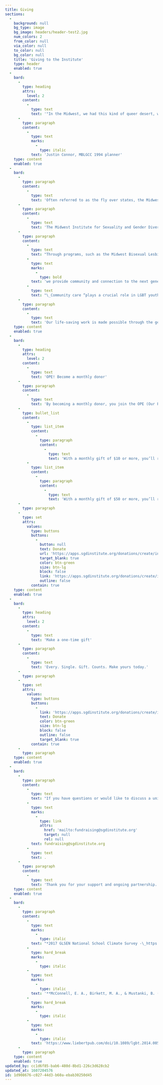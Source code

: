```yaml
---
title: Giving
sections:
  -
    background: null
    bg_type: image
    bg_image: headers/header-test2.jpg
    num_colors: 2
    from_color: null
    via_color: null
    to_color: null
    bg_color: null
    title: 'Giving to the Institute'
    type: header
    enabled: true
  -
    bard:
      -
        type: heading
        attrs:
          level: 2
        content:
          -
            type: text
            text: '"In the Midwest, we had this kind of queer desert, with an absence of activities, an absence of events or positive images or performers. Let''s bring it to us."'
      -
        type: paragraph
        content:
          -
            type: text
            marks:
              -
                type: italic
            text: 'Justin Connor, MBLGCC 1994 planner'
    type: content
    enabled: true
  -
    bard:
      -
        type: paragraph
        content:
          -
            type: text
            text: 'Often referred to as the fly over states, the Midwest is forgotten and underfunded by foundations and the non-profit industrial complex. Queer and trans youth in the Midwest are more likely to experience “biased language, victimization, and anti-LGBTQ discriminatory school policies and practices” than in the Northeast or West.*'
      -
        type: paragraph
        content:
          -
            type: text
            text: 'The Midwest Institute for Sexuality and Gender Diversity re-envisions an educational climate that centers the needs and experiences of systemically disadvantaged students and affirms and encourages sexuality and gender diversity. '
      -
        type: paragraph
        content:
          -
            type: text
            text: "Through programs, such as the Midwest Bisexual Lesbian Gay Transgender Asexual College Conference (MBLGTACC),\_"
          -
            type: text
            marks:
              -
                type: bold
            text: 'we provide community and connection to the next generation of leaders in the movement for our collective liberation.'
          -
            type: text
            text: "\_Community care “plays a crucial role in LGBT youth loneliness, hopelessness, and mental health outcomes over and above experiences of victimization.”** We are dedicated to furthering queer success in the Midwest."
      -
        type: paragraph
        content:
          -
            type: text
            text: 'Our life-saving work is made possible through the generous financial support of grassroots donors. We invite you to join us with a monthly or one-time gift. Your donation will provide space for queer and trans students to experience the joy of being in community and help remove barriers to accessing queer- and trans-centered spaces.'
    type: content
    enabled: true
  -
    bard:
      -
        type: heading
        attrs:
          level: 2
        content:
          -
            type: text
            text: 'OPE! Become a monthly donor'
      -
        type: paragraph
        content:
          -
            type: text
            text: 'By becoming a monthly donor, you join the OPE (Our Partners in Equity) Giving Program and can receive exclusive benefits:'
      -
        type: bullet_list
        content:
          -
            type: list_item
            content:
              -
                type: paragraph
                content:
                  -
                    type: text
                    text: 'With a monthly gift of $10 or more, you’ll receive a donor-exclusive quarterly newsletter with updates and behind-the-scenes information about Institute programs.'
          -
            type: list_item
            content:
              -
                type: paragraph
                content:
                  -
                    type: text
                    text: 'With a monthly gift of $50 or more, you’ll receive an exclusive invitation to an annual virtual event.'
      -
        type: paragraph
      -
        type: set
        attrs:
          values:
            type: buttons
            buttons:
              -
                button: null
                text: Donate
                url: 'https://apps.sgdinstitute.org/donations/create/institute'
                target_blank: true
                color: btn-green
                size: btn-lg
                block: false
                link: 'https://apps.sgdinstitute.org/donations/create/institute'
                outline: false
            contain: true
    type: content
    enabled: true
  -
    bard:
      -
        type: heading
        attrs:
          level: 2
        content:
          -
            type: text
            text: 'Make a one-time gift'
      -
        type: paragraph
        content:
          -
            type: text
            text: 'Every. Single. Gift. Counts. Make yours today.'
      -
        type: paragraph
      -
        type: set
        attrs:
          values:
            type: buttons
            buttons:
              -
                link: 'https://apps.sgdinstitute.org/donations/create/institute'
                text: Donate
                color: btn-green
                size: btn-lg
                block: false
                outline: false
                target_blank: true
            contain: true
      -
        type: paragraph
    type: content
    enabled: true
  -
    bard:
      -
        type: paragraph
        content:
          -
            type: text
            text: "If you have questions or would like to discuss a unique sponsorship opportunity, please contact us at\_"
          -
            type: text
            marks:
              -
                type: link
                attrs:
                  href: 'mailto:fundraising@sgdinstitute.org'
                  target: null
                  rel: null
            text: fundraising@sgdinstitute.org
          -
            type: text
            text: .
      -
        type: paragraph
        content:
          -
            type: text
            text: 'Thank you for your support and ongoing partnership.'
    type: content
    enabled: true
  -
    bard:
      -
        type: paragraph
        content:
          -
            type: text
            marks:
              -
                type: italic
            text: "*2017 GLSEN National School Climate Survey -\_https://www.glsen.org/sites/default/files/2019-12/Full_NSCS_Report_English_2017.pdf"
          -
            type: hard_break
            marks:
              -
                type: italic
          -
            type: text
            marks:
              -
                type: italic
            text: '**McConnell, E. A., Birkett, M. A., & Mustanki, B. (2015). Typologies of Social Support and Associations with Mental Health Outcomes Among LGBT Youth. LGBT Health, 2(1), 55-61.'
          -
            type: hard_break
            marks:
              -
                type: italic
          -
            type: text
            marks:
              -
                type: italic
            text: 'https://www.liebertpub.com/doi/10.1089/lgbt.2014.0051'
      -
        type: paragraph
    type: content
    enabled: true
updated_by: cc1d6f85-bab6-480d-8bd1-226c3d628cb2
updated_at: 1607204576
id: 1d908676-c027-44d3-b60a-ebab30250d45
---
```

